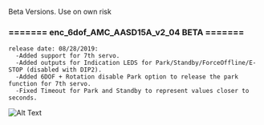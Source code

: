 Beta Versions. Use on own risk


### ======= enc_6dof_AMC_AASD15A_v2_04 BETA =======
```
release date: 08/28/2019:
  -Added support for 7th servo.
  -Added outputs for Indication LEDS for Park/Standby/ForceOffline/E-STOP (disabled with DIP2). 
  -Added 6DOF + Rotation disable Park option to release the park function for 7th servo.
  -Fixed Timeout for Park and Standby to represent values closer to seconds.
```

![Alt Text](https://github.com/tronicgr/AMC-AASD15A-Firmware/blob/master/Beta_Firmware/AMC-AASD-15A_Servo7-aux_connections_schematic_sm.jpg)
